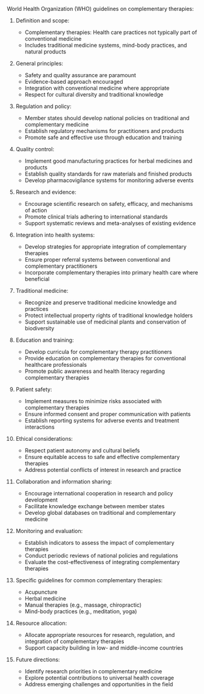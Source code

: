 World Health Organization (WHO) guidelines on complementary therapies:

1. Definition and scope:
   - Complementary therapies: Health care practices not typically part of conventional medicine
   - Includes traditional medicine systems, mind-body practices, and natural products

2. General principles:
   - Safety and quality assurance are paramount
   - Evidence-based approach encouraged
   - Integration with conventional medicine where appropriate
   - Respect for cultural diversity and traditional knowledge

3. Regulation and policy:
   - Member states should develop national policies on traditional and complementary medicine
   - Establish regulatory mechanisms for practitioners and products
   - Promote safe and effective use through education and training

4. Quality control:
   - Implement good manufacturing practices for herbal medicines and products
   - Establish quality standards for raw materials and finished products
   - Develop pharmacovigilance systems for monitoring adverse events

5. Research and evidence:
   - Encourage scientific research on safety, efficacy, and mechanisms of action
   - Promote clinical trials adhering to international standards
   - Support systematic reviews and meta-analyses of existing evidence

6. Integration into health systems:
   - Develop strategies for appropriate integration of complementary therapies
   - Ensure proper referral systems between conventional and complementary practitioners
   - Incorporate complementary therapies into primary health care where beneficial

7. Traditional medicine:
   - Recognize and preserve traditional medicine knowledge and practices
   - Protect intellectual property rights of traditional knowledge holders
   - Support sustainable use of medicinal plants and conservation of biodiversity

8. Education and training:
   - Develop curricula for complementary therapy practitioners
   - Provide education on complementary therapies for conventional healthcare professionals
   - Promote public awareness and health literacy regarding complementary therapies

9. Patient safety:
   - Implement measures to minimize risks associated with complementary therapies
   - Ensure informed consent and proper communication with patients
   - Establish reporting systems for adverse events and treatment interactions

10. Ethical considerations:
    - Respect patient autonomy and cultural beliefs
    - Ensure equitable access to safe and effective complementary therapies
    - Address potential conflicts of interest in research and practice

11. Collaboration and information sharing:
    - Encourage international cooperation in research and policy development
    - Facilitate knowledge exchange between member states
    - Develop global databases on traditional and complementary medicine

12. Monitoring and evaluation:
    - Establish indicators to assess the impact of complementary therapies
    - Conduct periodic reviews of national policies and regulations
    - Evaluate the cost-effectiveness of integrating complementary therapies

13. Specific guidelines for common complementary therapies:
    - Acupuncture
    - Herbal medicine
    - Manual therapies (e.g., massage, chiropractic)
    - Mind-body practices (e.g., meditation, yoga)

14. Resource allocation:
    - Allocate appropriate resources for research, regulation, and integration of complementary therapies
    - Support capacity building in low- and middle-income countries

15. Future directions:
    - Identify research priorities in complementary medicine
    - Explore potential contributions to universal health coverage
    - Address emerging challenges and opportunities in the field